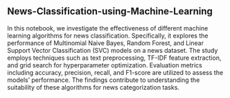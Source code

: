 ## News-Classification-using-Machine-Learning

In this notebook, we investigate the effectiveness of different
machine learning algorithms for news classification. Specifically,
it explores the performance of Multinomial Naive Bayes,
Random Forest, and Linear Support Vector Classification
(SVC) models on a news dataset. The study employs techniques
such as text preprocessing, TF-IDF feature extraction, and grid
search for hyperparameter optimization. Evaluation metrics
including accuracy, precision, recall, and F1-score are utilized
to assess the models’ performance. The findings contribute
to understanding the suitability of these algorithms for news
categorization tasks.

